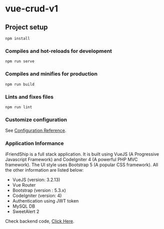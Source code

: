# vue-crud-v1

## Project setup
```
npm install
```

### Compiles and hot-reloads for development
```
npm run serve
```

### Compiles and minifies for production
```
npm run build
```

### Lints and fixes files
```
npm run lint
```

### Customize configuration
See [Configuration Reference](https://cli.vuejs.org/config/).

### Application Informance

iFriendShip is a full stack application. It is built using VueJS (A Progressive Javascript Framework) and CodeIgniter 4 (A powerful PHP  MVC framework). The UI style uses Bootstrap 5 (A popular CSS framework). All the other information are listed below:

- VueJS (version: 3.2.13)
- Vue Router
- Bootstrap (version : 5.3.x)
- CodeIgniter (version: 4)
- Authentication using JWT token
- MySQL DB
- SweetAlert 2

Check backend code, [Click Here](https://github.com/AbstractDil/Backend-Projects/tree/main/iFriendShipAppBackend/).
